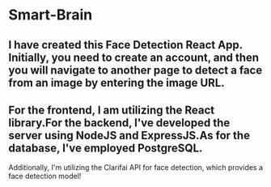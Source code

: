 # Smart-Brain
## I have created this Face Detection React App. Initially, you need to create an account, and then you will navigate to another page to detect a face from an image by entering the image URL. 
## For the frontend, I am utilizing the React library.For the backend, I've developed the server using NodeJS and ExpressJS.As for the database, I've employed PostgreSQL. 
Additionally, I'm utilizing the Clarifai API for face detection, which provides a face detection model!


